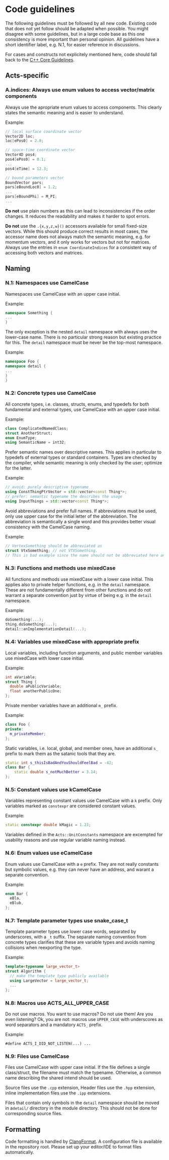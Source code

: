 # Code guidelines

The following guidelines must be followed by all new code. Existing code that does not yet follow should be adapted when possible.
You might disagree with some guidelines, but in a large code base as this one consistency is more important than personal opinion.
All guidelines have a short identifier label, e.g. N.1, for easier reference in discussions.

For cases and constructs not explicitely mentioned here, code should fall back to the [C++ Core Guidelines](https://isocpp.github.io/CppCoreGuidelines/CppCoreGuidelines).

## Acts-specific

### A.indices: Always use enum values to access vector/matrix components

Always use the apropriate enum values to access components. This clearly states
the semantic meaning and is easier to understand.

Example:

```cpp
// local surface coordinate vector
Vector2D loc;
loc[ePos0] = 2.0;

// space-time coordinate vector
Vector4D pos4;
pos4[ePos0] = 0.1;
...
pos4[eTime] = 12.3;

// bound parameters vector
BoundVector pars;
pars[eBoundLoc0] = 1.2;
...
pars[eBoundPhi] = M_PI;
...
```

**Do not** use plain numbers as this can lead to inconsistencies if the order
changes. It reduces the readability and makes it harder to spot errors.

**Do not** use the `.{x,y,z,w}()` accessors available for small fixed-size
vectors. While this should produce correct results in most cases, the accessor
name does not always match the semantic meaning, e.g. for momentum vectors, and
it only works for vectors but not for matrices. Always use the entries in
`enum CoordinateIndices` for a consistent way of accessing both vectors and matrices.

## Naming

### N.1: Namespaces use CamelCase

Namespaces use CamelCase with an upper case initial.

Example:

```cpp
namespace Something {
...
}
```

The only exception is the nested `detail` namespace with always uses the lower-case name. There is no particular strong reason but existing practice for this. The `detail` namespace must be never be the top-most namespace.

Example:

```cpp
namespace Foo {
namespace detail {
...
}
}
```

### N.2: Concrete types use CamelCase

All concrete types, i.e. classes, structs, enums, and typedefs for both fundamental and external types, use CamelCase with an upper case initial.

Example:

```cpp
class ComplicatedNamedClass;
struct AnotherStruct;
enum EnumType;
using SemanticName = int32;
```

Prefer semantic names over descriptive names. This applies in particular to typedefs of external types or standard containers. Types are checked by the compiler, while semantic meaning is only checked by the user; optimize for the latter.

Example:

```cpp
// avoid: purely descriptive typename
using ConstThingPtrVector = std::vector<const Thing*>;
// prefer: semantic typename the describes the usage
using InputThings = std::vector<const Thing*>;
```

Avoid abbreviations and prefer full names. If abbreviations must be used, only use upper case for the initial letter of the abbreviation. The abbreviation is semantically a single word and this provides better visual consistency with the CamelCase naming.

Example:

```cpp
// VertexSomething should be abbreviated as
struct VtxSomething; // not VTXSomething.
// This is bad example since the name should not be abbreviated here anyways.
```

### N.3: Functions and methods use mixedCase

All functions and methods use mixedCase with a lower case initial. This applies also to private helper functions, e.g. in the `detail` namespace. These are not fundamentally different from other functions and do not warrant a separate convention just by virtue of being e.g. in the `detail` namespace.

Example:

```cpp
doSomething(...);
thing.doSomething(...);
detail::anImplementationDetail(...);
```

### N.4: Variables use mixedCase with appropriate prefix

Local variables, including function arguments, and public member variables use mixedCase with lower case initial.

Example:

```cpp
int aVariable;
struct Thing {
  double aPublicVariable;
  float anotherPublicOne;
};
```

Private member variables have an additional `m_` prefix.

Example:

```cpp
class Foo {
private:
  m_privateMember;
};
```

Static variables, i.e. local, global, and member ones, have an additional `s_` prefix to mark them as the satanic tools that they are.

```cpp
static int s_thisIsBadAndYouShouldFeelBad = -42;
class Bar {
    static double s_notMuchBetter = 3.14;
};
```

### N.5: Constant values use kCamelCase

Variables representing constant values use CamelCase with a `k` prefix. Only variables marked as `constexpr` are considered constant values.

Example:

```cpp
static constexpr double kMagic = 1.23;
```

Variables defined in the `Acts::UnitConstants` namespace are excempted for usability reasons and use regular variable naming instead.
 
### N.6: Enum values use eCamelCase

Enum values use CamelCase with a `e` prefix. They are not really constants but symbolic values, e.g. they can never have an address, and warant a separate convention.

Example:

```cpp
enum Bar {
  eBla,
  eBlub,
};
```

### N.7: Template parameter types use snake_case_t

Template parameter types use lower case words, separated by underscores, with a `_t` suffix. The separate naming convention from concrete types clarifies that these are variable types and avoids naming collisions when reexporting the type.

Example:

```cpp
template<typename large_vector_t>
struct Algorithm {
  // make the template type publicly available
  using LargeVector = large_vector_t;
  ...
};
```

### N.8: Macros use ACTS_ALL_UPPER_CASE

Do not use macros. You want to use macros? Do not use them! Are you even listening? Ok, you are not: macros use `UPPER_CASE` with underscores as word separators and a mandatory `ACTS_` prefix.

Example:

```
#define ACTS_I_DID_NOT_LISTEN(...) ...
```

### N.9: Files use CamelCase

Files use CamelCase with upper case initial. If the file defines a single class/struct, the filename must match the typename. Otherwise, a common name describing the shared intend should be used.

Source files use the `.cpp` extension, Header files use the `.hpp` extension, inline implementation files use the `.ipp` extensions.

Files that contain only symbols in the `detail` namespace should be moved in a`detail/` directory in the module directory. This should not be done for corresponding source files.

## Formatting

Code formatting is handled by [ClangFormat](https://clang.llvm.org/docs/ClangFormat.html). A configuration file is available in the repository root. Please set up your editor/IDE to format files automatically.
